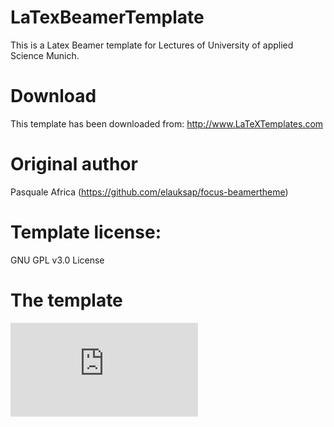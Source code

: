 # LaTexBeamerTemplate
This is a Latex Beamer template for Lectures of University of applied Science Munich.

# Download
This template has been downloaded from:
http://www.LaTeXTemplates.com

# Original author
Pasquale Africa (https://github.com/elauksap/focus-beamertheme)

# Template license:
GNU GPL v3.0 License

# The template

![template.pdf](https://github.com/simonsymhoven/LaTexBeamerTemplate/blob/master/template.pdf)
